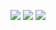 <p align="center">
<a href="https://scrutinizer-ci.com/g/estringana/rankingIt/?branch=master"><img src="https://scrutinizer-ci.com/g/estringana/rankingIt/badges/quality-score.png?b=master" /></a>
<a href="https://scrutinizer-ci.com/g/estringana/rankingIt/?branch=master"><img src="https://scrutinizer-ci.com/g/estringana/rankingIt/badges/build.png?b=master" /></a>
<a href="https://scrutinizer-ci.com/g/estringana/rankingIt/?branch=master"><img src="https://scrutinizer-ci.com/g/estringana/rankingIt/badges/coverage.png?b=master" /></a>
</p>

